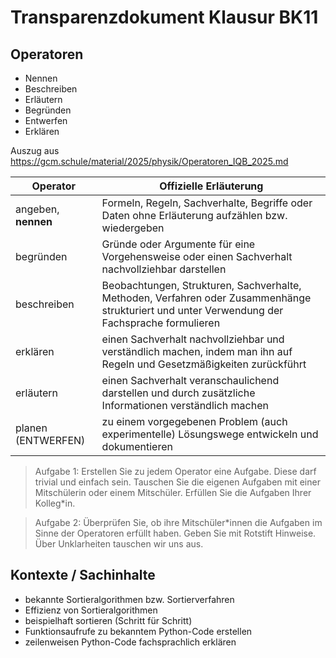 Transparenzdokument Klausur BK11
======================

## Operatoren

- Nennen
- Beschreiben
- Erläutern
- Begründen
- Entwerfen
- Erklären

Auszug aus https://gcm.schule/material/2025/physik/Operatoren_IQB_2025.md

| Operator                | Offizielle Erläuterung                                                                                                                                                |
| ----------------------- | --------------------------------------------------------------------------------------------------------------------------------------------------------------------- | 
| angeben, **nennen**     | Formeln, Regeln, Sachverhalte, Begriffe oder Daten ohne Erläuterung aufzählen bzw. wiedergeben                                                                        |
| begründen               | Gründe oder Argumente für eine Vorgehensweise oder einen Sachverhalt nachvollziehbar darstellen                                                                       |
| beschreiben             | Beobachtungen, Strukturen, Sachverhalte, Methoden, Verfahren oder Zusammenhänge strukturiert und unter Verwendung der Fachsprache formulieren                         |
| erklären                | einen Sachverhalt nachvollziehbar und verständlich machen, indem man ihn auf Regeln und Gesetzmäßigkeiten zurückführt                                                 |
| erläutern               | einen Sachverhalt veranschaulichend darstellen und durch zusätzliche Informationen verständlich machen                                                                |
| planen (ENTWERFEN)      | zu einem vorgegebenen Problem (auch experimentelle) Lösungswege entwickeln und dokumentieren                                                                          |

> Aufgabe 1: Erstellen Sie zu jedem Operator eine Aufgabe. Diese darf trivial und einfach sein. Tauschen Sie die eigenen Aufgaben mit einer Mitschülerin oder einem Mitschüler. Erfüllen Sie die Aufgaben Ihrer Kolleg*in.

> Aufgabe 2: Überprüfen Sie, ob ihre Mitschüler\*innen die Aufgaben im Sinne der Operatoren erfüllt haben. Geben Sie mit Rotstift Hinweise. Über Unklarheiten tauschen wir uns aus.

## Kontexte / Sachinhalte

- bekannte Sortieralgorithmen bzw. Sortierverfahren
- Effizienz von Sortieralgorithmen
- beispielhaft sortieren (Schritt für Schritt)
- Funktionsaufrufe zu bekanntem Python-Code erstellen
- zeilenweisen Python-Code fachsprachlich erklären
